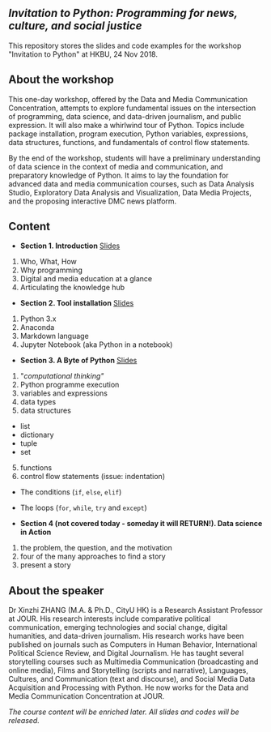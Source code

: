 ## *Invitation to Python: Programming for news, culture, and social justice*

This repository stores the slides and code examples for the workshop "Invitation to Python" at HKBU, 24 Nov 2018.

## About the workshop
This one-day workshop, offered by the Data and Media Communication Concentration, attempts to explore fundamental issues on the intersection of programming, data science, and data-driven journalism, and public expression. It will also make a whirlwind tour of Python. Topics include package installation, program execution, Python variables, expressions, data structures, functions, and fundamentals of control flow statements.
<p> By the end of the workshop, students will have a preliminary understanding of data science in the context of media and communication, and preparatory knowledge of Python. It aims to lay the foundation for advanced data and media communication courses, such as Data Analysis Studio, Exploratory Data Analysis and Visualization, Data Media Projects, and the proposing interactive DMC news platform.


## Content ##
- **Section 1. Introduction**
[Slides](/slides)
 1. Who, What, How
 2. Why programming
 3. Digital and media education at a glance
 4. Articulating the knowledge hub  


- **Section 2. Tool installation**
[Slides](/slides)
 1. Python 3.x
 2. Anaconda
 3. Markdown language
 4. Jupyter Notebook (aka Python in a notebook)


- **Section 3. A Byte of Python**
[Slides](/notebooks)
 1. "*computational thinking"*
 1. Python programme execution
 2. variables and expressions
 3. data types
 4. data structures
   - list
   - dictionary
   - tuple
   - set
 5. functions
 6. control flow statements (issue: indentation)
   - The conditions (```if```, ```else```, ```elif```)
   - The loops (```for```, ```while```, ```try``` and ```except```)  


 - **Section 4 (not covered today - someday it will RETURN!). Data science in Action**
  1. the problem, the question, and the motivation
  2. four of the many approaches to find a story
  3. present a story


## About the speaker
Dr Xinzhi ZHANG (M.A. & Ph.D., CityU HK) is a Research Assistant Professor at JOUR. His research interests include comparative political communication, emerging technologies and social change, digital humanities, and data-driven journalism. His research works have been published on journals such as Computers in Human Behavior, International Political Science Review, and Digital Journalism. He has taught several storytelling courses such as Multimedia Communication (broadcasting and online media), Films and Storytelling (scripts and narrative), Languages, Cultures, and Communication (text and discourse), and Social Media Data Acquisition and Processing with Python. He now works for the Data and Media Communication Concentration at JOUR.

*The course content will be enriched later. All slides and codes will be released.*

